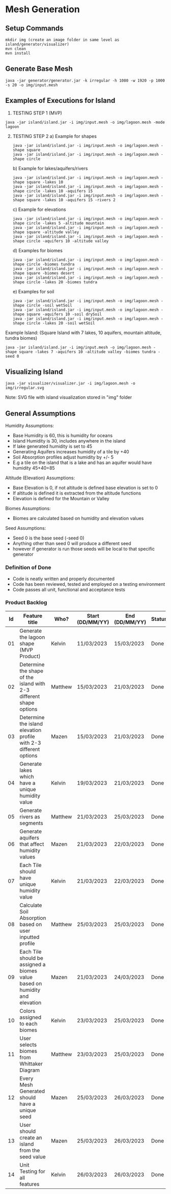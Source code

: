 # Mesh Generation

## Setup Commands

```
mkdir img (create an image folder in same level as island/generator/visualizer)
mvn clean
mvn install
```

## Generate Base Mesh

```
java -jar generator/generator.jar -k irregular -h 1080 -w 1920 -p 1000 -s 20 -o img/input.mesh
```

## Examples of Executions for Island

1. TESTING STEP 1 (MVP)

```
java -jar island/island.jar -i img/input.mesh -o img/lagoon.mesh -mode lagoon
```

2. TESTING STEP 2
   a) Example for shapes

   ```
   java -jar island/island.jar -i img/input.mesh -o img/lagoon.mesh -shape square
   java -jar island/island.jar -i img/input.mesh -o img/lagoon.mesh -shape circle
   ```

   b) Example for lakes/aquifers/rivers

   ```
   java -jar island/island.jar -i img/input.mesh -o img/lagoon.mesh -shape square -lakes 10
   java -jar island/island.jar -i img/input.mesh -o img/lagoon.mesh -shape circle -lakes 10 -aquifers 15
   java -jar island/island.jar -i img/input.mesh -o img/lagoon.mesh -shape square -lakes 10 -aquifers 15 -rivers 2
   ```

   c) Example for elevations

   ```
   java -jar island/island.jar -i img/input.mesh -o img/lagoon.mesh -shape circle -lakes 5 -altitude mountain
   java -jar island/island.jar -i img/input.mesh -o img/lagoon.mesh -shape square -altitude valley
   java -jar island/island.jar -i img/input.mesh -o img/lagoon.mesh -shape circle -aquifers 10 -altitude valley
   ```

   d) Examples for biomes

   ```
   java -jar island/island.jar -i img/input.mesh -o img/lagoon.mesh -shape circle -biomes tundra
   java -jar island/island.jar -i img/input.mesh -o img/lagoon.mesh -shape square -biomes desert
   java -jar island/island.jar -i img/input.mesh -o img/lagoon.mesh -shape circle -lakes 20 -biomes tundra
   ```

   e) Examples for soil

   ```
   java -jar island/island.jar -i img/input.mesh -o img/lagoon.mesh -shape circle -soil wetSoil
   java -jar island/island.jar -i img/input.mesh -o img/lagoon.mesh -shape square -aquifers 10 -soil drySoil
   java -jar island/island.jar -i img/input.mesh -o img/lagoon.mesh -shape circle -lakes 20 -soil wetSoil
   ```

Example Island: (Square Island with 7 lakes, 10 aquifers, mountain altitude, tundra biomes)

```
java -jar island/island.jar -i img/input.mesh -o img/lagoon.mesh -shape square -lakes 7 -aquifers 10 -altitude valley -biomes tundra -seed 0
```

## Visualizing Island

```
java -jar visualizer/visualizer.jar -i img/lagoon.mesh -o img/irregular.svg
```

Note: SVG file with island visualization stored in "img" folder

## General Assumptions

Humidity Assumptions:

- Base Humidity is 60, this is humidity for oceans
- Island Humidity is 30, includes anywhere in the island
- If lake generated humidity is set to 45
- Generating Aquifers increases humidity of a tile by +40
- Soil Absorption profiles adjust humidity by +/- 5
- E.g a tile on the island that is a lake and has an aquifer would have humidity 45+40=85

Altitude (Elevation) Assumptions:

- Base Elevation is 0, if not altitude is defined base elevation is set to 0
- If altitude is defined it is extracted from the altitude functions
- Elevation is defined for the Mountain or Valley

Biomes Assumptions:

- Biomes are calculated based on humidity and elevation values

Seed Assumptions:

- Seed 0 is the base seed (-seed 0)
- Anything other than seed 0 will produce a different seed
- however if generator is run those seeds will be local to that specific generator

### Definition of Done

- Code is neatly written and properly documented
- Code has been reviewed, tested and employed on a testing environment
- Code passes all unit, functional and acceptance tests

### Product Backlog

| Id  | Feature title                                                               | Who?    | Start (DD/MM/YY) | End (DD/MM/YY) | Status |
| :-: | --------------------------------------------------------------------------- | ------- | ---------------- | -------------- | ------ |
| 01  | Generate the lagoon shape (MVP Product)                                     | Kelvin  | 11/03/2023       | 15/03/2023     | Done   |
| 02  | Determine the shape of the island with 2-3 different shape options          | Matthew | 15/03/2023       | 21/03/2023     | Done   |
| 03  | Determine the island elevation profile with 2-3 different options           | Mazen   | 15/03/2023       | 21/03/2023     | Done   |
| 04  | Generate lakes which have a unique humidity value                           | Kelvin  | 19/03/2023       | 21/03/2023     | Done   |
| 05  | Generate rivers as segments                                                 | Matthew | 21/03/2023       | 25/03/2023     | Done   |
| 06  | Generate aquifers that affect humidity values                               | Mazen   | 21/03/2023       | 22/03/2023     | Done   |
| 07  | Each Tile should have unique humidity value                                 | Kelvin  | 21/03/2023       | 22/03/2023     | Done   |
| 08  | Calculate Soil Absorption based on user inputted profile                    | Matthew | 25/03/2023       | 25/03/2023     | Done   |
| 09  | Each Tile should be assigned a biomes value based on humidity and elevation | Mazen   | 21/03/2023       | 24/03/2023     | Done   |
| 10  | Colors assigned to each biomes                                              | Kelvin  | 23/03/2023       | 25/03/2023     | Done   |
| 11  | User selects biomes from Whittaker Diagram                                  | Matthew | 23/03/2023       | 25/03/2023     | Done   |
| 12  | Every Mesh Generated should have a unique seed                              | Mazen   | 25/03/2023       | 26/03/2023     | Done   |
| 13  | User should create an island from the seed value                            | Mazen   | 25/03/2023       | 26/03/2023     | Done   |
| 14  | Unit Testing for all features                                               | Kelvin  | 26/03/2023       | 26/03/2023     | Done   |
